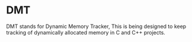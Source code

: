# DMT
DMT stands for Dynamic Memory Tracker, This is being designed to keep tracking of dynamically allocated memory in C and C++ projects.
